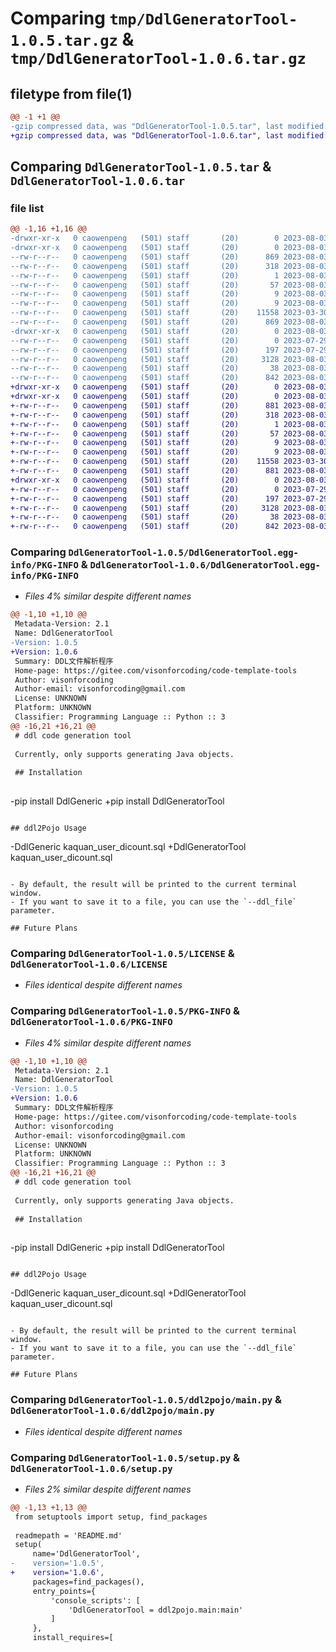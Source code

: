 # Comparing `tmp/DdlGeneratorTool-1.0.5.tar.gz` & `tmp/DdlGeneratorTool-1.0.6.tar.gz`

## filetype from file(1)

```diff
@@ -1 +1 @@
-gzip compressed data, was "DdlGeneratorTool-1.0.5.tar", last modified: Thu Aug  3 03:00:22 2023, max compression
+gzip compressed data, was "DdlGeneratorTool-1.0.6.tar", last modified: Thu Aug  3 03:04:08 2023, max compression
```

## Comparing `DdlGeneratorTool-1.0.5.tar` & `DdlGeneratorTool-1.0.6.tar`

### file list

```diff
@@ -1,16 +1,16 @@
-drwxr-xr-x   0 caowenpeng   (501) staff       (20)        0 2023-08-03 03:00:22.624483 DdlGeneratorTool-1.0.5/
-drwxr-xr-x   0 caowenpeng   (501) staff       (20)        0 2023-08-03 03:00:22.618170 DdlGeneratorTool-1.0.5/DdlGeneratorTool.egg-info/
--rw-r--r--   0 caowenpeng   (501) staff       (20)      869 2023-08-03 03:00:22.000000 DdlGeneratorTool-1.0.5/DdlGeneratorTool.egg-info/PKG-INFO
--rw-r--r--   0 caowenpeng   (501) staff       (20)      318 2023-08-03 03:00:22.000000 DdlGeneratorTool-1.0.5/DdlGeneratorTool.egg-info/SOURCES.txt
--rw-r--r--   0 caowenpeng   (501) staff       (20)        1 2023-08-03 03:00:22.000000 DdlGeneratorTool-1.0.5/DdlGeneratorTool.egg-info/dependency_links.txt
--rw-r--r--   0 caowenpeng   (501) staff       (20)       57 2023-08-03 03:00:22.000000 DdlGeneratorTool-1.0.5/DdlGeneratorTool.egg-info/entry_points.txt
--rw-r--r--   0 caowenpeng   (501) staff       (20)        9 2023-08-03 03:00:22.000000 DdlGeneratorTool-1.0.5/DdlGeneratorTool.egg-info/requires.txt
--rw-r--r--   0 caowenpeng   (501) staff       (20)        9 2023-08-03 03:00:22.000000 DdlGeneratorTool-1.0.5/DdlGeneratorTool.egg-info/top_level.txt
--rw-r--r--   0 caowenpeng   (501) staff       (20)    11558 2023-03-30 09:08:05.000000 DdlGeneratorTool-1.0.5/LICENSE
--rw-r--r--   0 caowenpeng   (501) staff       (20)      869 2023-08-03 03:00:22.623888 DdlGeneratorTool-1.0.5/PKG-INFO
-drwxr-xr-x   0 caowenpeng   (501) staff       (20)        0 2023-08-03 03:00:22.621644 DdlGeneratorTool-1.0.5/ddl2pojo/
--rw-r--r--   0 caowenpeng   (501) staff       (20)        0 2023-07-29 13:41:10.000000 DdlGeneratorTool-1.0.5/ddl2pojo/__init__.py
--rw-r--r--   0 caowenpeng   (501) staff       (20)      197 2023-07-29 10:27:59.000000 DdlGeneratorTool-1.0.5/ddl2pojo/ddl2pojo.tpl
--rw-r--r--   0 caowenpeng   (501) staff       (20)     3128 2023-08-03 02:52:33.000000 DdlGeneratorTool-1.0.5/ddl2pojo/main.py
--rw-r--r--   0 caowenpeng   (501) staff       (20)       38 2023-08-03 03:00:22.624681 DdlGeneratorTool-1.0.5/setup.cfg
--rw-r--r--   0 caowenpeng   (501) staff       (20)      842 2023-08-03 03:00:10.000000 DdlGeneratorTool-1.0.5/setup.py
+drwxr-xr-x   0 caowenpeng   (501) staff       (20)        0 2023-08-03 03:04:08.641763 DdlGeneratorTool-1.0.6/
+drwxr-xr-x   0 caowenpeng   (501) staff       (20)        0 2023-08-03 03:04:08.636035 DdlGeneratorTool-1.0.6/DdlGeneratorTool.egg-info/
+-rw-r--r--   0 caowenpeng   (501) staff       (20)      881 2023-08-03 03:04:08.000000 DdlGeneratorTool-1.0.6/DdlGeneratorTool.egg-info/PKG-INFO
+-rw-r--r--   0 caowenpeng   (501) staff       (20)      318 2023-08-03 03:04:08.000000 DdlGeneratorTool-1.0.6/DdlGeneratorTool.egg-info/SOURCES.txt
+-rw-r--r--   0 caowenpeng   (501) staff       (20)        1 2023-08-03 03:04:08.000000 DdlGeneratorTool-1.0.6/DdlGeneratorTool.egg-info/dependency_links.txt
+-rw-r--r--   0 caowenpeng   (501) staff       (20)       57 2023-08-03 03:04:08.000000 DdlGeneratorTool-1.0.6/DdlGeneratorTool.egg-info/entry_points.txt
+-rw-r--r--   0 caowenpeng   (501) staff       (20)        9 2023-08-03 03:04:08.000000 DdlGeneratorTool-1.0.6/DdlGeneratorTool.egg-info/requires.txt
+-rw-r--r--   0 caowenpeng   (501) staff       (20)        9 2023-08-03 03:04:08.000000 DdlGeneratorTool-1.0.6/DdlGeneratorTool.egg-info/top_level.txt
+-rw-r--r--   0 caowenpeng   (501) staff       (20)    11558 2023-03-30 09:08:05.000000 DdlGeneratorTool-1.0.6/LICENSE
+-rw-r--r--   0 caowenpeng   (501) staff       (20)      881 2023-08-03 03:04:08.641124 DdlGeneratorTool-1.0.6/PKG-INFO
+drwxr-xr-x   0 caowenpeng   (501) staff       (20)        0 2023-08-03 03:04:08.639433 DdlGeneratorTool-1.0.6/ddl2pojo/
+-rw-r--r--   0 caowenpeng   (501) staff       (20)        0 2023-07-29 13:41:10.000000 DdlGeneratorTool-1.0.6/ddl2pojo/__init__.py
+-rw-r--r--   0 caowenpeng   (501) staff       (20)      197 2023-07-29 10:27:59.000000 DdlGeneratorTool-1.0.6/ddl2pojo/ddl2pojo.tpl
+-rw-r--r--   0 caowenpeng   (501) staff       (20)     3128 2023-08-03 02:52:33.000000 DdlGeneratorTool-1.0.6/ddl2pojo/main.py
+-rw-r--r--   0 caowenpeng   (501) staff       (20)       38 2023-08-03 03:04:08.642024 DdlGeneratorTool-1.0.6/setup.cfg
+-rw-r--r--   0 caowenpeng   (501) staff       (20)      842 2023-08-03 03:03:54.000000 DdlGeneratorTool-1.0.6/setup.py
```

### Comparing `DdlGeneratorTool-1.0.5/DdlGeneratorTool.egg-info/PKG-INFO` & `DdlGeneratorTool-1.0.6/DdlGeneratorTool.egg-info/PKG-INFO`

 * *Files 4% similar despite different names*

```diff
@@ -1,10 +1,10 @@
 Metadata-Version: 2.1
 Name: DdlGeneratorTool
-Version: 1.0.5
+Version: 1.0.6
 Summary: DDL文件解析程序
 Home-page: https://gitee.com/visonforcoding/code-template-tools
 Author: visonforcoding
 Author-email: visonforcoding@gmail.com
 License: UNKNOWN
 Platform: UNKNOWN
 Classifier: Programming Language :: Python :: 3
@@ -16,21 +16,21 @@
 # ddl code generation tool
 
 Currently, only supports generating Java objects.
 
 ## Installation
 
 ```
-pip install DdlGeneric
+pip install DdlGeneratorTool
 ```
 
 ## ddl2Pojo Usage
 
 ```
-DdlGeneric kaquan_user_dicount.sql
+DdlGeneratorTool kaquan_user_dicount.sql
 ```
 
 - By default, the result will be printed to the current terminal window.
 - If you want to save it to a file, you can use the `--ddl_file` parameter.
 
 ## Future Plans
```

### Comparing `DdlGeneratorTool-1.0.5/LICENSE` & `DdlGeneratorTool-1.0.6/LICENSE`

 * *Files identical despite different names*

### Comparing `DdlGeneratorTool-1.0.5/PKG-INFO` & `DdlGeneratorTool-1.0.6/PKG-INFO`

 * *Files 4% similar despite different names*

```diff
@@ -1,10 +1,10 @@
 Metadata-Version: 2.1
 Name: DdlGeneratorTool
-Version: 1.0.5
+Version: 1.0.6
 Summary: DDL文件解析程序
 Home-page: https://gitee.com/visonforcoding/code-template-tools
 Author: visonforcoding
 Author-email: visonforcoding@gmail.com
 License: UNKNOWN
 Platform: UNKNOWN
 Classifier: Programming Language :: Python :: 3
@@ -16,21 +16,21 @@
 # ddl code generation tool
 
 Currently, only supports generating Java objects.
 
 ## Installation
 
 ```
-pip install DdlGeneric
+pip install DdlGeneratorTool
 ```
 
 ## ddl2Pojo Usage
 
 ```
-DdlGeneric kaquan_user_dicount.sql
+DdlGeneratorTool kaquan_user_dicount.sql
 ```
 
 - By default, the result will be printed to the current terminal window.
 - If you want to save it to a file, you can use the `--ddl_file` parameter.
 
 ## Future Plans
```

### Comparing `DdlGeneratorTool-1.0.5/ddl2pojo/main.py` & `DdlGeneratorTool-1.0.6/ddl2pojo/main.py`

 * *Files identical despite different names*

### Comparing `DdlGeneratorTool-1.0.5/setup.py` & `DdlGeneratorTool-1.0.6/setup.py`

 * *Files 2% similar despite different names*

```diff
@@ -1,13 +1,13 @@
 from setuptools import setup, find_packages
 
 readmepath = 'README.md'
 setup(
     name='DdlGeneratorTool',
-    version='1.0.5',
+    version='1.0.6',
     packages=find_packages(),
     entry_points={
         'console_scripts': [
             'DdlGeneratorTool = ddl2pojo.main:main'
         ]
     },
     install_requires=[
```

